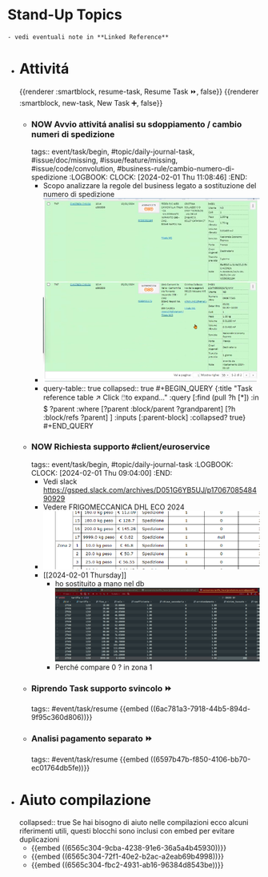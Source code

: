 # Stand-Up Topics
	- vedi eventuali note in **Linked Reference**
- # Attivitá
  {{renderer :smartblock, resume-task, Resume Task ⏩️, false}} {{renderer :smartblock, new-task, New Task ➕, false}}
	- ### NOW Avvio attivitá analisi su sdoppiamento  / cambio numeri di spedizione
	  tags:: event/task/begin, #topic/daily-journal-task, #issue/doc/missing, #issue/feature/missing, #issue/code/convolution, #business-rule/cambio-numero-di-spedizione
	  :LOGBOOK:
	  CLOCK: [2024-02-01 Thu 11:08:46]
	  :END:
		- Scopo analizzare la regole del business legato a sostituzione del numero di spedizione
		- ![image.png](../assets/image_1706778654997_0.png)
		- query-table:: true
		  collapsed:: true
		  #+BEGIN_QUERY
		  {:title "Task reference table ↗️ Click 🖱️to expand..." :query [:find (pull ?h [*])
		      :in $ ?parent
		      :where
		      [?parent :block/parent ?grandparent]
		      [?h :block/refs ?parent]
		  ]
		  :inputs [:parent-block]
		  :collapsed? true}
		  #+END_QUERY
	- ### NOW Richiesta supporto #client/euroservice
	  tags:: event/task/begin, #topic/daily-journal-task
	  :LOGBOOK:
	  CLOCK: [2024-02-01 Thu 09:04:00]
	  :END:
		- Vedi slack https://gsped.slack.com/archives/D051G6YB5UJ/p1706708548490929
		- Vedere FRIGOMECCANICA DHL ECO 2024
		- ![image.png](../assets/image_1706774288705_0.png)
		- [[2024-02-01 Thursday]]
			- ho sostituito a mano nel db
			  ![image.png](../assets/image_1706777554304_0.png)
			- Perché compare 0 ? in zona 1
	- ### Riprendo Task supporto svincolo ⏩️
	  tags:: #event/task/resume
	  {{embed ((6ac781a3-7918-44b5-894d-9f95c360d806))}}
	- ### Analisi pagamento separato ⏩️
	  tags:: #event/task/resume
	  {{embed ((6597b47b-f850-4106-bb70-ec01764db5fe))}}
- # Aiuto compilazione
  collapsed:: true
  Se hai bisogno di aiuto nelle compilazioni ecco alcuni riferimenti utili, questi blocchi sono inclusi con embed per evitare duplicazioni
	- {{embed ((6565c304-9cba-4238-91e6-36a5a4b45930))}}
	- {{embed ((6565c304-72f1-40e2-b2ac-a2eab69b4998))}}
	- {{embed ((6565c304-fbc2-4931-ab16-96384d8543be))}}